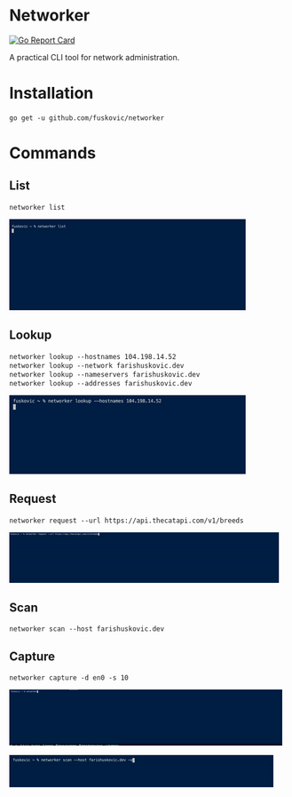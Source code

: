 # Networker

[![Go Report Card](https://goreportcard.com/badge/github.com/fuskovic/networker)](https://goreportcard.com/report/github.com/fuskovic/networker)

A practical CLI tool for network administration.

# Installation

    go get -u github.com/fuskovic/networker

# Commands

## List

    networker list

![list](gifs/list.gif)

## Lookup

    networker lookup --hostnames 104.198.14.52
    networker lookup --network farishuskovic.dev
    networker lookup --nameservers farishuskovic.dev
    networker lookup --addresses farishuskovic.dev

![lookup](gifs/lookup.gif)

## Request

    networker request --url https://api.thecatapi.com/v1/breeds

![request](gifs/request.gif)

## Scan

    networker scan --host farishuskovic.dev

## Capture

    networker capture -d en0 -s 10

![cap](gifs/cap.gif)

![scan](gifs/scan.gif)
